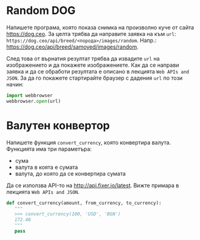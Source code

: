# Random DOG

Напишете програма, която показа снимка на произволно куче от сайта https://dog.ceo.
За целта трябва да направите заявка на към `url`: `https://dog.ceo/api/breed/<порода>/images/random`.
Напр.: https://dog.ceo/api/breed/samoyed/images/random.

След това от върнатия резултат трябва да извадите `url` на изображението и да покажете изображениете.
Как да се направи заявка и да се обработи резултата е описано в лекцията `Web APIs and JSON`.
За да го покажете стартирайте браузер с дадения `url` по този начин:

```python
import webbrowser
webbrowser.open(url)
```

# Валутен конвертор

Напишете функция `convert_currency`, която конвертира валута.
Функцията има три параметъра:

 - сума
 - валута в коята е сумата
 - валута, до която да се конвертира сумата

 Да се използва API-то на http://api.fixer.io/latest. Вижте примара в лекцията `Web APIs and JSON`.

 ```python
def convert_currency(amount, from_currency, to_currency):
    """
    >>> convert_currency(100, 'USD', 'BGN')
    172.46
    """
    pass
 ```